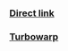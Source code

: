 ### [Direct link](https://softedco.github.io/GameJolt-API-Scratch-extension/GameJoltAPI.js)
### [Turbowarp](https://turbowarp.org/editor?extension=https://softedco.github.io/GameJolt-API-Scratch-extension/GameJoltAPI.js)
